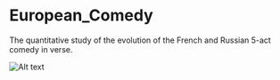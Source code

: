 # European_Comedy
The quantitative study of the evolution of the French and Russian 5-act comedy in verse.

![Alt text](https://yandex.ru/images/search?text=%D1%82%D0%B5%D0%B0%D1%82%D1%80+19+%D0%B2%D0%B5%D0%BA%D0%B0&img_url=https%3A%2F%2Fsun9-59.userapi.com%2FiC0jAJa2iW1rrOk-k8LW2uup4nV1Phj_F3MOPQ%2FgSfW_-AUNa8.jpg&rpt=imageajax?raw=true "Title")
